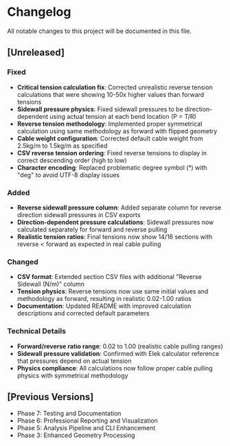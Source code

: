 # Changelog

All notable changes to this project will be documented in this file.

## [Unreleased]

### Fixed
- **Critical tension calculation fix**: Corrected unrealistic reverse tension calculations that were showing 10-50x higher values than forward tensions
- **Sidewall pressure physics**: Fixed sidewall pressures to be direction-dependent using actual tension at each bend location (P = T/R)
- **Reverse tension methodology**: Implemented proper symmetrical calculation using same methodology as forward with flipped geometry
- **Cable weight configuration**: Corrected default cable weight from 2.5kg/m to 1.5kg/m as specified
- **CSV reverse tension ordering**: Fixed reverse tensions to display in correct descending order (high to low)
- **Character encoding**: Replaced problematic degree symbol (°) with "deg" to avoid UTF-8 display issues

### Added
- **Reverse sidewall pressure column**: Added separate column for reverse direction sidewall pressures in CSV exports
- **Direction-dependent pressure calculations**: Sidewall pressures now calculated separately for forward and reverse pulling
- **Realistic tension ratios**: Final tensions now show 14/16 sections with reverse < forward as expected in real cable pulling

### Changed
- **CSV format**: Extended section CSV files with additional "Reverse Sidewall (N/m)" column
- **Tension physics**: Reverse tensions now use same initial values and methodology as forward, resulting in realistic 0.02-1.00 ratios
- **Documentation**: Updated README with improved calculation descriptions and corrected default parameters

### Technical Details
- **Forward/reverse ratio range**: 0.02 to 1.00 (realistic cable pulling ranges)
- **Sidewall pressure validation**: Confirmed with Elek calculator reference that pressures depend on actual tension
- **Physics compliance**: All calculations now follow proper cable pulling physics with symmetrical methodology

## [Previous Versions]
- Phase 7: Testing and Documentation
- Phase 6: Professional Reporting and Visualization
- Phase 5: Analysis Pipeline and CLI Enhancement
- Phase 3: Enhanced Geometry Processing
